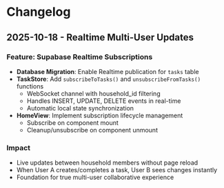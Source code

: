 # Changelog

## 2025-10-18 - Realtime Multi-User Updates

### Feature: Supabase Realtime Subscriptions
- **Database Migration**: Enable Realtime publication for `tasks` table
- **TaskStore**: Add `subscribeToTasks()` and `unsubscribeFromTasks()` functions
  - WebSocket channel with household_id filtering
  - Handles INSERT, UPDATE, DELETE events in real-time
  - Automatic local state synchronization
- **HomeView**: Implement subscription lifecycle management
  - Subscribe on component mount
  - Cleanup/unsubscribe on component unmount

### Impact
- Live updates between household members without page reload
- When User A creates/completes a task, User B sees changes instantly
- Foundation for true multi-user collaborative experience
